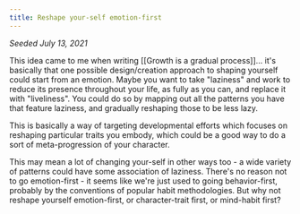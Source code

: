 ```yaml
---
title: Reshape your-self emotion-first
---
```


*Seeded July 13, 2021*

This idea came to me when writing [[Growth is a gradual process]]... it's basically that one possible design/creation approach to shaping yourself could start from an emotion. Maybe you want to take "laziness" and work to reduce its presence throughout your life, as fully as you can, and replace it with "liveliness". You could do so by mapping out all the patterns you have that feature laziness, and gradually reshaping those to be less lazy.

This is basically a way of targeting developmental efforts which focuses on reshaping particular traits you embody, which could be a good way to do a sort of meta-progression of your character. 

This may mean a lot of changing your-self in other ways too - a wide variety of patterns could have some association of laziness. There's no reason not to go emotion-first - it seems like we're just used to going behavior-first, probably by the conventions of popular habit methodologies. But why not reshape yourself emotion-first, or character-trait first, or mind-habit first?